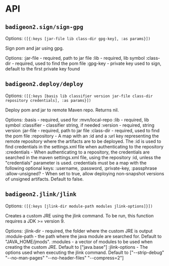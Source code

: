 # API

## `badigeon2.sign/sign-gpg`

Options: `([{:keys [jar-file lib class-dir gpg-key], :as params}])`

Sign pom and jar using gpg. 

  Options:
    :jar-file - required, path to jar file
    :lib - required, lib symbol
    :class-dir - required, used to find the pom file
    :gpg-key - private key used to sign, default to the first private key found

## `badigeon2.deploy/deploy`

Options: `([{:keys [basis lib classifier version jar-file class-dir repository credentials], :as params}])`

Deploy pom and jar to remote Maven repo.
  Returns nil.
  
  Options:
    :basis - required, used for :mvn/local-repo
    :lib - required, lib symbol
    :classifier - classifier string, if needed
    :version - required, string version
    :jar-file - required, path to jar file
    :class-dir - required, used to find the pom file
    :repository - A map with an :id and a :url key representing the remote repository where the artifacts are to be deployed. The :id is used to find credentials in the settings.xml file when authenticating to the repository
    :credentials - When authenticating to a repository, the credentials are searched in the maven settings.xml file, using the repository :id, unless the "credentials" parameter is used. credentials must be a map with the following optional keys: :username, :password, :private-key, :passphrase
    :allow-unsigned? - When set to true, allow deploying non-snapshot versions of unsigned artifacts. Default to false.

## `badigeon2.jlink/jlink`

Options: `([{:keys [jlink-dir module-path modules jlink-options]}])`

Creates a custom JRE using the jlink command. To be run, this function requires a JDK >= version 9. 
  
  Options:
    :jlink-dir - required, the folder where the custom JRE is output
    :module-path - the path where the java module are searched for. Default to "JAVA_HOME/jmods".
    :modules - a vector of modules to be used when creating the custom JRE. Default to ["java.base"]
    :jlink-options - The options used when executing the jlink command. Default to ["--strip-debug" "--no-man-pages" "--no-header-files" "--compress=2"]

